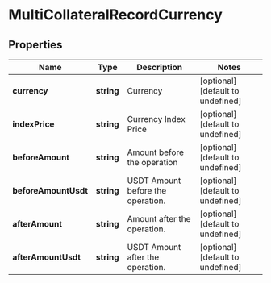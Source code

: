 # MultiCollateralRecordCurrency

## Properties

Name | Type | Description | Notes
------------ | ------------- | ------------- | -------------
**currency** | **string** | Currency | [optional] [default to undefined]
**indexPrice** | **string** | Currency Index Price | [optional] [default to undefined]
**beforeAmount** | **string** | Amount before the operation | [optional] [default to undefined]
**beforeAmountUsdt** | **string** | USDT Amount before the operation. | [optional] [default to undefined]
**afterAmount** | **string** | Amount after the operation. | [optional] [default to undefined]
**afterAmountUsdt** | **string** | USDT Amount after the operation. | [optional] [default to undefined]

